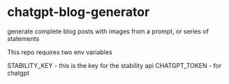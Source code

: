 # chatgpt-blog-generator
generate complete blog posts with images from a prompt, or series of statements


This repo requires two env variables

STABILITY_KEY - this is the key for the stability api
CHATGPT_TOKEN - for chatgpt